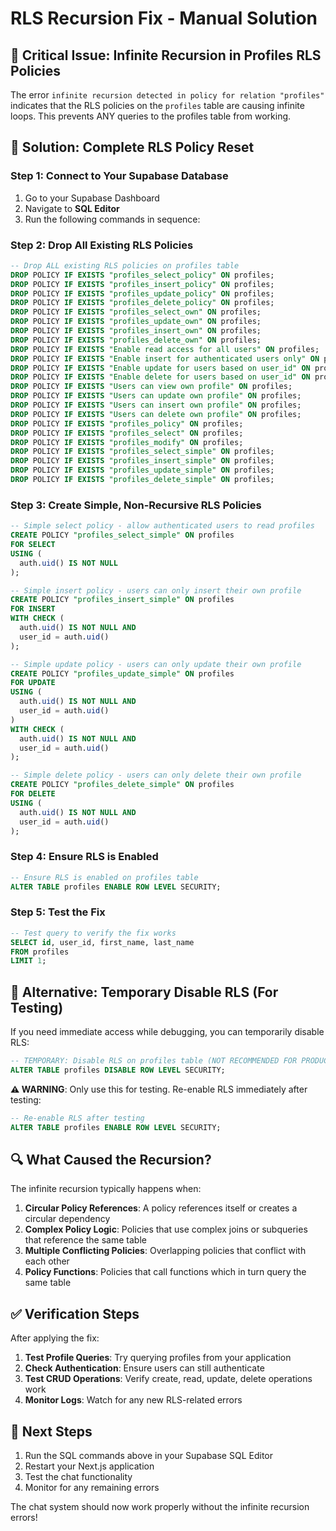 # RLS Recursion Fix - Manual Solution

## 🚨 Critical Issue: Infinite Recursion in Profiles RLS Policies

The error `infinite recursion detected in policy for relation "profiles"` indicates that the RLS policies on the `profiles` table are causing infinite loops. This prevents ANY queries to the profiles table from working.

## 🔧 Solution: Complete RLS Policy Reset

### Step 1: Connect to Your Supabase Database

1. Go to your Supabase Dashboard
2. Navigate to **SQL Editor**
3. Run the following commands in sequence:

### Step 2: Drop All Existing RLS Policies

```sql
-- Drop ALL existing RLS policies on profiles table
DROP POLICY IF EXISTS "profiles_select_policy" ON profiles;
DROP POLICY IF EXISTS "profiles_insert_policy" ON profiles;
DROP POLICY IF EXISTS "profiles_update_policy" ON profiles;
DROP POLICY IF EXISTS "profiles_delete_policy" ON profiles;
DROP POLICY IF EXISTS "profiles_select_own" ON profiles;
DROP POLICY IF EXISTS "profiles_update_own" ON profiles;
DROP POLICY IF EXISTS "profiles_insert_own" ON profiles;
DROP POLICY IF EXISTS "profiles_delete_own" ON profiles;
DROP POLICY IF EXISTS "Enable read access for all users" ON profiles;
DROP POLICY IF EXISTS "Enable insert for authenticated users only" ON profiles;
DROP POLICY IF EXISTS "Enable update for users based on user_id" ON profiles;
DROP POLICY IF EXISTS "Enable delete for users based on user_id" ON profiles;
DROP POLICY IF EXISTS "Users can view own profile" ON profiles;
DROP POLICY IF EXISTS "Users can update own profile" ON profiles;
DROP POLICY IF EXISTS "Users can insert own profile" ON profiles;
DROP POLICY IF EXISTS "Users can delete own profile" ON profiles;
DROP POLICY IF EXISTS "profiles_policy" ON profiles;
DROP POLICY IF EXISTS "profiles_select" ON profiles;
DROP POLICY IF EXISTS "profiles_modify" ON profiles;
DROP POLICY IF EXISTS "profiles_select_simple" ON profiles;
DROP POLICY IF EXISTS "profiles_insert_simple" ON profiles;
DROP POLICY IF EXISTS "profiles_update_simple" ON profiles;
DROP POLICY IF EXISTS "profiles_delete_simple" ON profiles;
```

### Step 3: Create Simple, Non-Recursive RLS Policies

```sql
-- Simple select policy - allow authenticated users to read profiles
CREATE POLICY "profiles_select_simple" ON profiles
FOR SELECT
USING (
  auth.uid() IS NOT NULL
);

-- Simple insert policy - users can only insert their own profile
CREATE POLICY "profiles_insert_simple" ON profiles
FOR INSERT
WITH CHECK (
  auth.uid() IS NOT NULL AND 
  user_id = auth.uid()
);

-- Simple update policy - users can only update their own profile
CREATE POLICY "profiles_update_simple" ON profiles
FOR UPDATE
USING (
  auth.uid() IS NOT NULL AND 
  user_id = auth.uid()
)
WITH CHECK (
  auth.uid() IS NOT NULL AND 
  user_id = auth.uid()
);

-- Simple delete policy - users can only delete their own profile
CREATE POLICY "profiles_delete_simple" ON profiles
FOR DELETE
USING (
  auth.uid() IS NOT NULL AND 
  user_id = auth.uid()
);
```

### Step 4: Ensure RLS is Enabled

```sql
-- Ensure RLS is enabled on profiles table
ALTER TABLE profiles ENABLE ROW LEVEL SECURITY;
```

### Step 5: Test the Fix

```sql
-- Test query to verify the fix works
SELECT id, user_id, first_name, last_name 
FROM profiles 
LIMIT 1;
```

## 🎯 Alternative: Temporary Disable RLS (For Testing)

If you need immediate access while debugging, you can temporarily disable RLS:

```sql
-- TEMPORARY: Disable RLS on profiles table (NOT RECOMMENDED FOR PRODUCTION)
ALTER TABLE profiles DISABLE ROW LEVEL SECURITY;
```

**⚠️ WARNING**: Only use this for testing. Re-enable RLS immediately after testing:

```sql
-- Re-enable RLS after testing
ALTER TABLE profiles ENABLE ROW LEVEL SECURITY;
```

## 🔍 What Caused the Recursion?

The infinite recursion typically happens when:

1. **Circular Policy References**: A policy references itself or creates a circular dependency
2. **Complex Policy Logic**: Policies that use complex joins or subqueries that reference the same table
3. **Multiple Conflicting Policies**: Overlapping policies that conflict with each other
4. **Policy Functions**: Policies that call functions which in turn query the same table

## ✅ Verification Steps

After applying the fix:

1. **Test Profile Queries**: Try querying profiles from your application
2. **Check Authentication**: Ensure users can still authenticate
3. **Test CRUD Operations**: Verify create, read, update, delete operations work
4. **Monitor Logs**: Watch for any new RLS-related errors

## 🚀 Next Steps

1. Run the SQL commands above in your Supabase SQL Editor
2. Restart your Next.js application
3. Test the chat functionality
4. Monitor for any remaining errors

The chat system should now work properly without the infinite recursion errors!


